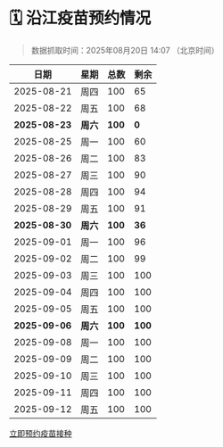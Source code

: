# 🗓️ 沿江疫苗预约情况

> 数据抓取时间：2025年08月20日 14:07 （北京时间）

| 日期 | 星期 | 总数 | 剩余 |
|------|------|------|------|
| 2025-08-21 | 周四 | 100 | 65 |
| 2025-08-22 | 周五 | 100 | 68 |
| **2025-08-23** | **周六** | **100** | **0** |
| 2025-08-25 | 周一 | 100 | 60 |
| 2025-08-26 | 周二 | 100 | 83 |
| 2025-08-27 | 周三 | 100 | 90 |
| 2025-08-28 | 周四 | 100 | 94 |
| 2025-08-29 | 周五 | 100 | 91 |
| **2025-08-30** | **周六** | **100** | **36** |
| 2025-09-01 | 周一 | 100 | 96 |
| 2025-09-02 | 周二 | 100 | 99 |
| 2025-09-03 | 周三 | 100 | 100 |
| 2025-09-04 | 周四 | 100 | 100 |
| 2025-09-05 | 周五 | 100 | 100 |
| **2025-09-06** | **周六** | **100** | **100** |
| 2025-09-08 | 周一 | 100 | 100 |
| 2025-09-09 | 周二 | 100 | 100 |
| 2025-09-10 | 周三 | 100 | 100 |
| 2025-09-11 | 周四 | 100 | 100 |
| 2025-09-12 | 周五 | 100 | 100 |


<div class="button-container">
<a class="btn" href="http://yfzweb.ishequ.net/#/login" target="_blank">立即预约疫苗接种</a>
</div>
